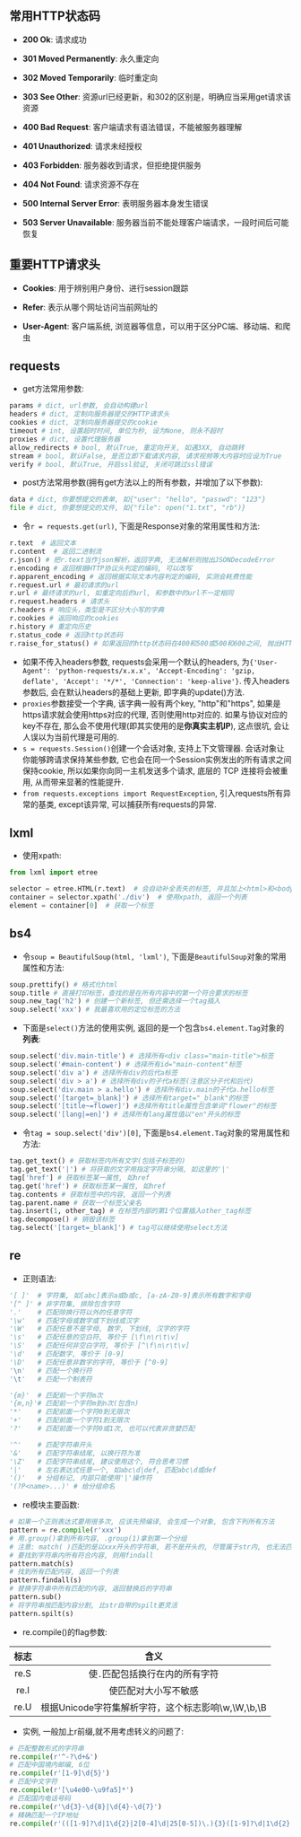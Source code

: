 ## 常用HTTP状态码

- **200 Ok**: 请求成功

- **301 Moved Permanently**: 永久重定向

- **302 Moved Temporarily**: 临时重定向

- **303 See Other**: 资源url已经更新，和302的区别是，明确应当采用get请求该资源

- **400 Bad Request**: 客户端请求有语法错误，不能被服务器理解

- **401 Unauthorized**: 请求未经授权

- **403 Forbidden**: 服务器收到请求，但拒绝提供服务

- **404 Not Found**: 请求资源不存在

- **500 Internal Server Error**: 表明服务器本身发生错误

- **503 Server Unavailable**: 服务器当前不能处理客户端请求，一段时间后可能恢复

## 重要HTTP请求头

- **Cookies**: 用于辨别用户身份、进行session跟踪

- **Refer**: 表示从哪个网址访问当前网址的

- **User-Agent**: 客户端系统, 浏览器等信息，可以用于区分PC端、移动端、和爬虫

## requests

- get方法常用参数:
```python
params # dict, url参数, 会自动构建url
headers # dict, 定制向服务器提交的HTTP请求头
cookies # dict, 定制向服务器提交的cookie
timeout # int, 设置超时时间, 单位为秒, 设为None, 则永不超时
proxies # dict, 设置代理服务器
allow_redirects # bool, 默认True, 重定向开关, 如遇3XX, 自动跳转
stream # bool, 默认False, 是否立即下载请求内容, 请求视频等大内容时应设为True
verify # bool, 默认True, 开启ssl验证, 关闭可跳过ssl错误
```
- post方法常用参数(拥有get方法以上的所有参数，并增加了以下参数):
```python
data # dict, 你要想提交的表单, 如{"user": "hello", "passwd": "123"}
file # dict, 你要想提交的文件, 如{"file": open("1.txt", "rb")}
```

- 令`r = requests.get(url)`, 下面是Response对象的常用属性和方法:
```python
r.text  # 返回文本
r.content  # 返回二进制流
r.json() # 把r.text当作json解析，返回字典, 无法解析则抛出JSONDecodeError
r.encoding # 返回根据HTTP协议头判定的编码, 可以改写
r.apparent_encoding # 返回根据实际文本内容判定的编码, 实测会耗费性能
r.request.url # 最初请求的url
r.url # 最终请求的url, 如重定向后的url, 和参数中的url不一定相同
r.request.headers # 请求头
r.headers # 响应头，类型是不区分大小写的字典
r.cookies # 返回响应的cookies
r.history # 重定向历史
r.status_code # 返回http状态码
r.raise_for_status() # 如果返回的http状态码在400和500或500和600之间, 抛出HTTPError异常
```

- 如果不传入headers参数, requests会采用一个默认的headers, 为`{'User-Agent': 'python-requests/x.x.x', 'Accept-Encoding': 'gzip, deflate', 'Accept': '*/*', 'Connection': 'keep-alive'}`. 传入headers参数后, 会在默认headers的基础上更新, 即字典的update()方法.
- `proxies`参数接受一个字典, 该字典一般有两个key, "http"和"https", 如果是https请求就会使用https对应的代理, 否则使用http对应的. 如果与协议对应的key不存在, 那么会不使用代理(即其实使用的是**你真实主机IP**), 这点很坑, 会让人误以为当前代理是可用的.
- `s = requests.Session()`创建一个会话对象, 支持上下文管理器. 会话对象让你能够跨请求保持某些参数, 它也会在同一个Session实例发出的所有请求之间保持cookie, 所以如果你向同一主机发送多个请求, 底层的 TCP 连接将会被重用, 从而带来显著的性能提升.
- `from requests.exceptions import RequestException`, 引入requests所有异常的基类, except该异常, 可以捕获所有requests的异常.

## lxml

- 使用xpath:

```python
from lxml import etree

selector = etree.HTML(r.text)  # 会自动补全丢失的标签, 并且加上<html>和<body>标签
container = selector.xpath('./div')  # 使用xpath, 返回一个列表
element = container[0]  # 获取一个标签
```

## bs4

- 令`soup = BeautifulSoup(html, 'lxml')`, 下面是`BeautifulSoup`对象的常用属性和方法:
```python
soup.prettify() # 格式化html
soup.title # 直接打印标签，查找的是在所有内容中的第⼀个符合要求的标签
soup.new_tag('h2') # 创建一个新标签, 但还需选择一个tag插入
soup.select('xxx') # 我最喜欢用的定位标签的方法
```

- 下面是`select()`方法的使用实例, 返回的是一个包含`bs4.element.Tag`对象的**列表**:
```python
soup.select('div.main-title') # 选择所有<div class="main-title">标签
soup.select('#main-content') # 选择所有id="main-content"标签
soup.select('div a') # 选择所有div的后代a标签
soup.select('div > a') # 选择所有div的子代a标签(注意区分子代和后代)
soup.select('div.main > a.hello') # 选择所有div.main的子代a.hello标签
soup.select('[target=_blank]') # 选择所有target="_blank"的标签
soup.select('[title~=flower]') #选择所有title属性包含单词"flower"的标签
soup.select('[lang|=en]') # 选择所有lang属性值以"en"开头的标签
```

- 令`tag = soup.select('div')[0]`, 下面是`bs4.element.Tag`对象的常用属性和方法:
```python
tag.get_text() # 获取标签内所有文字(包括子标签的)
tag.get_text('|') # 将获取的文字用指定字符串分隔, 如这里的'|'
tag['href'] # 获取标签某一属性, 如href
tag.get('href') # 获取标签某一属性, 如href
tag.contents # 获取标签中的内容, 返回一个列表
tag.parent.name # 获取一个标签父亲名
tag.insert(1, other_tag) # 在标签内部的第1个位置插入other_tag标签
tag.decompose() # 销毁该标签
tag.select('[target=_blank]') # tag可以继续使用select方法
```

## re

- 正则语法:
```python
'[ ]'  # 字符集, 如[abc]表示a或b或c, [a-zA-Z0-9]表示所有数字和字母
'[^ ]' # 非字符集, 排除包含字符
'.'    # 匹配除换行符以外的任意字符
'\w'   # 匹配字母或数字或下划线或汉字
'\W'   # 匹配任意不是字母, 数字, 下划线, 汉字的字符
'\s'   # 匹配任意的空白符, 等价于 [\f\n\r\t\v]
'\S'   # 匹配任何非空白字符, 等价于 [^\f\n\r\t\v]
'\d'   # 匹配数字, 等价于 [0-9]
'\D'   # 匹配任意非数字的字符, 等价于 [^0-9]
'\n'   # 匹配一个换行符
'\t'   # 匹配一个制表符

'{m}'  # 匹配前一个字符m次
'{m,n}'# 匹配前一个字符m到n次(包含n)
'*'    # 匹配前面一个字符0到无限次
'+'    # 匹配前面一个字符1到无限次
'?'    # 匹配前面一个字符0或1次, 也可以代表非贪婪匹配

'^'    # 匹配字符串开头
'&'    # 匹配字符串结尾, 以换行符为准
'\Z'   # 匹配字符串结尾, 建议使用这个, 符合思考习惯
'|'    # 左右表达式任意一个, 如abc\d|def, 匹配abc\d或def
'()'   # 分组标记, 内部只能使用'|'操作符
'(?P<name>...)' # 给分组命名
```
- re模块主要函数:
```python
# 如果一个正则表达式要用很多次, 应该先预编译, 会生成一个对象, 包含下列所有方法
pattern = re.compile(r'xxx') 
# 用.group()拿到所有内容, .group(1)拿到第一个分组
# 注意: match( )匹配的是以xxx开头的字符串, 若不是开头的, 尽管属于str内, 也无法匹配
# 要找到字符串内所有符合内容, 则用findall
pattern.match(s)
# 找到所有匹配内容, 返回一个列表
pattern.findall(s) 
# 替换字符串中所有匹配的内容, 返回替换后的字符串
pattern.sub() 
# 将字符串按匹配内容分割, 比str自带的spilt更灵活
pattern.spilt(s) 
```

- re.compile()的flag参数:

| 标志 |                        含义                        |
| :--: | :------------------------------------------------: |
| re.S |          使`.`匹配包括换行在内的所有字符           |
| re.I |                使匹配对大小写不敏感                |
| re.U | 根据Unicode字符集解析字符，这个标志影响\w,\W,\b,\B |

- 实例, 一般加上r前缀,就不用考虑转义的问题了:
```python
# 匹配整数形式的字符串
re.compile(r'^-?\d+&') 
# 匹配中国境内邮编, 6位
re.compile(r'[1-9]\d{5}') 
# 匹配中文字符
re.compile(r'[\u4e00-\u9fa5]*') 
# 匹配国内电话号码
re.compile(r'\d{3}-\d{8}|\d{4}-\d{7}') 
# 精确匹配一个IP地址
re.compile(r'(([1‐9]?\d|1\d{2}|2[0‐4]\d|25[0‐5])\.){3}([1‐9]?\d|1\d{2}|2[0‐4]\d|25[0‐5])')
```